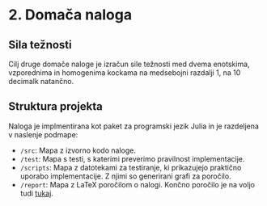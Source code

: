 # 2. Domača naloga
## Sila težnosti
Cilj druge domače naloge je izračun sile težnosti med dvema enotskima, vzporednima in homogenima kockama na medsebojni razdalji 1, na 10 decimalk natančno.

## Struktura projekta
Naloga je implmentirana kot paket za programski jezik Julia in je razdeljena v naslenje podmape:
- `/src`: Mapa z izvorno kodo naloge.
- `/test`: Mapa s testi, s katerimi preverimo pravilnost implementacije.
- `/scripts`: Mapa z datotekami za testiranje, ki prikazujejo praktično uporabo implementacije. Z njimi so generirani grafi za poročilo.
- `/report`: Mapa z LaTeX poročilom o nalogi. Končno poročilo je na voljo tudi [tukaj](report/main.pdf).